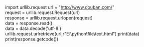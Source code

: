 import urllib.request
url = "http://www.douban.com/"  
request = urllib.request.Request(url)  
response = urllib.request.urlopen(request)  
data = response.read()   
data = data.decode('utf-8')  
urllib.request.urlretrieve(url,r"E:\python\file\text.html") 
print(data) 
print(response.getcode())
